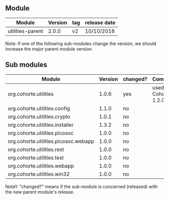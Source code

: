 ## Module

Module | Version | tag | release date
------------ | ------------- | ------------- | -------------
utilities-parent | 2.0.0 | v2 | 10/10/2016

Note: if one of the following sub-modules change the version, we should increase the major parent module version.

## Sub modules

Module | Version | changed? | Comment
------------ | ------------- | ------------- | -------------
org.cohorte.utilities | 1.0.6 | yes | used in Cohorte 1.2.0
org.cohorte.utilities.config | 1.1.0 | no | 
org.cohorte.utilities.crypto | 1.0.1 | no
org.cohorte.utilities.installer | 1.3.2 | no
org.cohorte.utilities.picosoc | 1.0.0 | no
org.cohorte.utilities.picosoc.webapp | 1.0.0 | no
org.cohorte.utilities.rest | 1.0.0 | no
org.cohorte.utilities.test | 1.0.0 | no
org.cohorte.utilities.webapp | 1.0.0 | no
org.cohorte.utilities.win32 | 1.0.0 | no

Note1: "changed?" means if the sub-module is concerned (released) with the new parent module's release.
